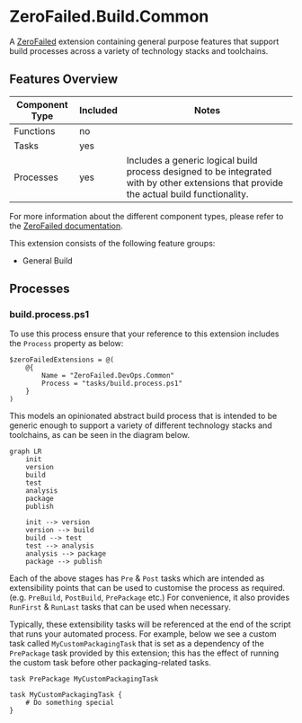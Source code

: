 # ZeroFailed.Build.Common

A [ZeroFailed](https://github.com/zerofailed/ZeroFailed) extension containing general purpose features that support build processes across a variety of technology stacks and toolchains.

## Features Overview

| Component Type | Included | Notes               |
|----------------|----------|---------------------|
| Functions      | no       |  |
| Tasks          | yes      |  |
| Processes      | yes      | Includes a generic logical build process designed to be integrated with by other extensions that provide the actual build functionality. |

For more information about the different component types, please refer to the [ZeroFailed documentation](https://github.com/zerofailed/ZeroFailed/blob/main/README.md#extensions).

This extension consists of the following feature groups:

- General Build

## Processes

### build.process.ps1

To use this process ensure that your reference to this extension includes the `Process` property as below:

```
$zeroFailedExtensions = @(
    @{
        Name = "ZeroFailed.DevOps.Common"
        Process = "tasks/build.process.ps1"
    }
)
```

This models an opinionated abstract build process that is intended to be generic enough to support a variety of different technology stacks and toolchains, as can be seen in the diagram below.

```mermaid
graph LR
    init
    version
    build
    test
    analysis
    package
    publish

    init --> version
    version --> build
    build --> test
    test --> analysis
    analysis --> package
    package --> publish
```

Each of the above stages has `Pre` & `Post` tasks which are intended as extensibility points that can be used to customise the process as required. (e.g. `PreBuild`, `PostBuild`, `PrePackage` etc.)  For convenience, it also provides `RunFirst` & `RunLast` tasks that can be used when necessary.

Typically, these extensibility tasks will be referenced at the end of the script that runs your automated process. For example, below we see a custom task called `MyCustomPackagingTask` that is set as a dependency of the `PrePackage` task provided by this extension; this has the effect of running the custom task before other packaging-related tasks.

```
task PrePackage MyCustomPackagingTask

task MyCustomPackagingTask {
    # Do something special
}
```
